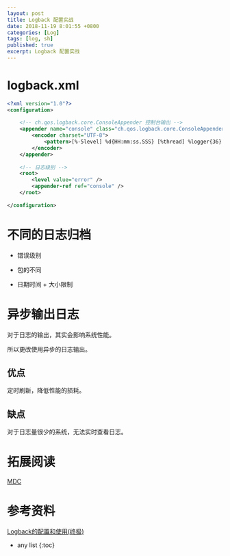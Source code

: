 ```yaml
---
layout: post
title: Logback 配置实战
date: 2018-11-19 8:01:55 +0800
categories: [Log]
tags: [log, sh]
published: true
excerpt: Logback 配置实战
---
```


# logback.xml

```xml
<?xml version="1.0"?>  
<configuration>  
  
    <!-- ch.qos.logback.core.ConsoleAppender 控制台输出 -->  
    <appender name="console" class="ch.qos.logback.core.ConsoleAppender">  
        <encoder charset="UTF-8">  
            <pattern>[%-5level] %d{HH:mm:ss.SSS} [%thread] %logger{36} - %msg%n</pattern>  
        </encoder>  
    </appender>  
  
    <!-- 日志级别 -->  
    <root>  
        <level value="error" />  
        <appender-ref ref="console" />  
    </root>  
  
</configuration>
```

# 不同的日志归档

- 错误级别

- 包的不同

- 日期时间 + 大小限制

# 异步输出日志

对于日志的输出，其实会影响系统性能。

所以更改使用异步的日志输出。

## 优点

定时刷新，降低性能的损耗。

## 缺点

对于日志量很少的系统，无法实时查看日志。

# 拓展阅读

[MDC](https://houbb.github.io/2018/12/06/slf4j-mdc)

# 参考资料

[Logback的配置和使用(终极)](https://www.cnblogs.com/winner-0715/p/6105519.html)

* any list
{:toc}